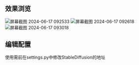 ## 效果浏览
![屏幕截图 2024-06-17 092533](https://github.com/CoolCoolTomato/OpenSD/assets/107784402/88dc96ec-c444-4609-be88-23534f23bbb1)
![屏幕截图 2024-06-17 092618](https://github.com/CoolCoolTomato/OpenSD/assets/107784402/53b4bd3f-e375-4eb1-9371-b37d2eaebbf5)
![屏幕截图 2024-06-17 093018](https://github.com/CoolCoolTomato/OpenSD/assets/107784402/ef90d02f-2c59-4e63-b02e-aa048b4ac2b5)
## 编辑配置
使用需前在settings.py中修改StableDiffusion的地址
